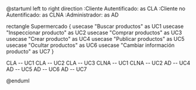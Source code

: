 @startuml
left to right direction
:Cliente Autentificado: as CLA
:Cliente no Autentificado: as CLNA
:Administrador: as AD

rectangle Supermercado {
    usecase "Buscar productos" as UC1
    usecase "Inspeccionar producto" as UC2
    usecase "Comprar productos" as UC3
    usecase "Crear producto" as UC4
    usecase "Publicar productos" as UC5
    usecase "Ocultar productos" as UC6
    usecase "Cambiar información producto" as UC7
}

CLA -- UC1
CLA -- UC2
CLA -- UC3
CLNA -- UC1
CLNA -- UC2
AD -- UC4
AD -- UC5
AD -- UC6
AD -- UC7

@enduml
